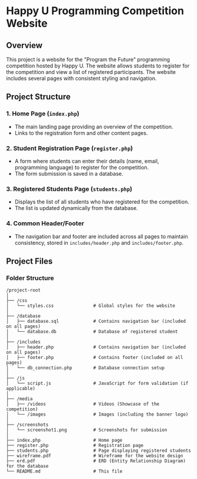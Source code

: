 # Happy U Programming Competition Website

## Overview

This project is a website for the "Program the Future" programming competition hosted by Happy U. The website allows students to register for the competition and view a list of registered participants. The website includes several pages with consistent styling and navigation.

## Project Structure

### 1. **Home Page** (`index.php`)

- The main landing page providing an overview of the competition.
- Links to the registration form and other content pages.

### 2. **Student Registration Page** (`register.php`)

- A form where students can enter their details (name, email, programming language) to register for the competition.
- The form submission is saved in a database.

### 3. **Registered Students Page** (`students.php`)

- Displays the list of all students who have registered for the competition.
- The list is updated dynamically from the database.

### 4. **Common Header/Footer**

- The navigation bar and footer are included across all pages to maintain consistency, stored in `includes/header.php` and `includes/footer.php`.

## Project Files

### **Folder Structure**

```plaintext
/project-root
│
├── /css
│   └── styles.css               # Global styles for the website
│
├── /database
│   ├── database.sql             # Contains navigation bar (included on all pages)
│   └── database.db              # Database of registered student
│
├── /includes
│   ├── header.php               # Contains navigation bar (included on all pages)
│   ├── footer.php               # Contains footer (included on all pages)
│   └── db_connection.php        # Database connection setup
│
├── /js
│   └── script.js                # JavaScript for form validation (if applicable)
│
├── /media
│   ├── /videos                  # Videos (Showcase of the competition)
│   └── /images                  # Images (including the banner logo)
│
├── /screenshots
│   └── screenshot1.png          # Screenshots for submission
│
├── index.php                    # Home page
├── register.php                 # Registration page
├── students.php                 # Page displaying registered students
├── wireframe.pdf                # Wireframe for the website design
├── erd.pdf                      # ERD (Entity Relationship Diagram) for the database
└── README.md                    # This file
```
